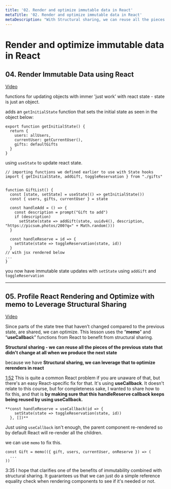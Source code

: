 ```yaml
---
title: '02. Render and optimize immutable data in React'
metaTitle: '02. Render and optimize immutable data in React'
metaDescription: "With Structural sharing, we can reuse all the pieces of the previous state that didn't change at all when we produce the next state."
---
```


# Render and optimize immutable data in React

## 04. Render Immutable Data using React

[Video](https://egghead.io/lessons/react-render-immutable-data-using-react)

functions for updating objects with immer 'just work' with react state - state is just an object.

adds an `getInitialState` function that sets the initial state as seen in the object below:

    export function getInitialState() {
      return {
        users: allUsers,
        currentUser: getCurrentUser(),
        gifts: defaultGifts
      }
    }

using `useState` to update react state.

    // importing functions we defined earlier to use with State hooks
    import { getInitialState, addGift, toggleReservation } from "./gifts"


    function GiftList() {
      const [state, setState] = useState(() => getInitialState())
      const { users, gifts, currentUser } = state

      const handleAdd = () => {
        const description = prompt("Gift to add")
        if (description)
          setState(state => addGift(state, uuidv4(), description, "https://picsum.photos/200?q=" + Math.random()))
      }

      const handleReserve = id => {
        setState(state => toggleReservation(state, id))
      }
    // with jsx rendered below
    ...
    }

you now have immutable state updates with `setState` using `addGift` and `toggleReservation`

---

## 05. Profile React Rendering and Optimize with memo to Leverage Structural Sharing

[Video](https://egghead.io/lessons/react-profile-react-rendering-and-optimize-with-memo-to-leverage-structural-sharing)

Since parts of the state tree that haven’t changed compared to the previous state, are shared, we can optimize. This lesson uses the “**memo**” and “**useCallbac**k” functions from React to benefit from structural sharing.

**Structural sharing -  we can reuse all the pieces of the previous state that didn't change at all when we produce the next state**

because we have **Structural sharing, we can leverage that to optimize rerenders in react**

[1:52](https://egghead.io/lessons/react-profile-react-rendering-and-optimize-with-memo-to-leverage-structural-sharing) This is quite a common React problem if you are unaware of that, but there's an easy React-specific fix for that. It's using **useCallback**. It doesn't relate to this course, but for completeness sake, I wanted to share how to fix this, and that is **by making sure that this** **handleReserve callback keeps being reused by using useCallback.**

    **const handleReserve = useCallback(id => {
        setState(state => toggleReservation(state, id))
      }, [])**

Just using `useCallback` isn't enough, the parent component re-rendered so by default React will re-render all the children.

we can use `memo` to fix this.

    const Gift = memo(({ gift, users, currentUser, onReserve }) => (
      ...
    ))

3:35 I hope that clarifies one of the benefits of immutability combined with structural sharing. It guarantees us that we can just do a simple reference equality check when rendering components to see if it's needed or not.
